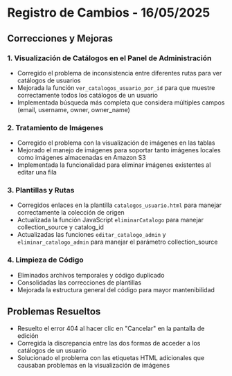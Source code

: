 # Registro de Cambios - 16/05/2025

## Correcciones y Mejoras

### 1. Visualización de Catálogos en el Panel de Administración
- Corregido el problema de inconsistencia entre diferentes rutas para ver catálogos de usuarios
- Mejorada la función `ver_catalogos_usuario_por_id` para que muestre correctamente todos los catálogos de un usuario
- Implementada búsqueda más completa que considera múltiples campos (email, username, owner, owner_name)

### 2. Tratamiento de Imágenes
- Corregido el problema con la visualización de imágenes en las tablas
- Mejorado el manejo de imágenes para soportar tanto imágenes locales como imágenes almacenadas en Amazon S3
- Implementada la funcionalidad para eliminar imágenes existentes al editar una fila

### 3. Plantillas y Rutas
- Corregidos enlaces en la plantilla `catalogos_usuario.html` para manejar correctamente la colección de origen
- Actualizada la función JavaScript `eliminarCatalogo` para manejar collection_source y catalog_id
- Actualizadas las funciones `editar_catalogo_admin` y `eliminar_catalogo_admin` para manejar el parámetro collection_source

### 4. Limpieza de Código
- Eliminados archivos temporales y código duplicado
- Consolidadas las correcciones de plantillas
- Mejorada la estructura general del código para mayor mantenibilidad

## Problemas Resueltos
- Resuelto el error 404 al hacer clic en "Cancelar" en la pantalla de edición
- Corregida la discrepancia entre las dos formas de acceder a los catálogos de un usuario
- Solucionado el problema con las etiquetas HTML adicionales que causaban problemas en la visualización de imágenes
